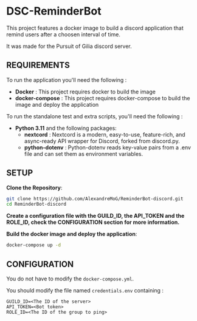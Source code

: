 # DSC-ReminderBot
This project features a docker image to build a discord application that remind users after a choosen interval of time.

It was made for the Pursuit of Gilia discord server.  

## REQUIREMENTS

To run the application you'll need the following :
* **Docker** : This project requires docker to build the image
*  **docker-compose** : This project requires docker-compose to build the image and deploy the application
  
To run the standalone test and extra scripts, you'll need the following :
* **Python 3.11** and the following packages:  
  * **nextcord** : Nextcord is a modern, easy-to-use, feature-rich, and async-ready API wrapper for Discord, forked from discord.py.
  * **python-dotenv** : Python-dotenv reads key-value pairs from a .env file and can set them as environment variables.

## SETUP 

**Clone the Repository**:
```sh
git clone https://github.com/AlexandreMoG/ReminderBot-discord.git
cd ReminderBot-discord
```

**Create a configuration file with the GUILD_ID, the API_TOKEN and the ROLE_ID, check the CONFIGURATION section for more information.**

**Build the docker image and deploy the application**:
```sh
docker-compose up -d
```

## CONFIGURATION 

You do not have to modify the `docker-compose.yml`.  

You should modify the file named `credentials.env` containing :
```
GUILD_ID=<The ID of the server>
API_TOKEN=<Bot token>
ROLE_ID=<The ID of the group to ping>
```
